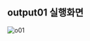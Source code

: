 ## output01 실행화면

![o01](https://github.com/tjrbwls/GameProgramming/assets/118953733/4dc7609e-807f-43c4-aece-4c22a9409e62)
